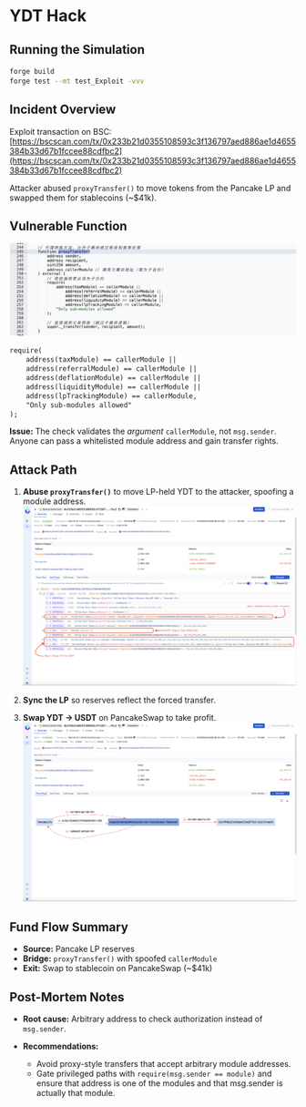 # YDT Hack

## Running the Simulation

```bash
forge build
forge test --mt test_Exploit -vvv
```

## Incident Overview

Exploit transaction on BSC:
[https://bscscan.com/tx/0x233b21d0355108593c3f136797aed886ae1d4655384b33d67b1fccee88cdfbc2](https://bscscan.com/tx/0x233b21d0355108593c3f136797aed886ae1d4655384b33d67b1fccee88cdfbc2)

Attacker abused `proxyTransfer()` to move tokens from the Pancake LP and swapped them for stablecoins (\~\$41k).

## Vulnerable Function

![](/YDT/images/proxyTransfer.png)

```solidity
require(
    address(taxModule) == callerModule ||
    address(referralModule) == callerModule ||
    address(deflationModule) == callerModule ||
    address(liquidityModule) == callerModule ||
    address(lpTrackingModule) == callerModule,
    "Only sub-modules allowed"
);
```

**Issue:** The check validates the _argument_ `callerModule`, not `msg.sender`. Anyone can pass a whitelisted module address and gain transfer rights.

## Attack Path

1. **Abuse `proxyTransfer()`** to move LP-held YDT to the attacker, spoofing a module address.
   ![](/YDT/images/call-trace.png)

2. **Sync the LP** so reserves reflect the forced transfer.

3. **Swap YDT → USDT** on PancakeSwap to take profit.
   ![](/YDT/images/fund-flow.png)

## Fund Flow Summary

- **Source:** Pancake LP reserves
- **Bridge:** `proxyTransfer()` with spoofed `callerModule`
- **Exit:** Swap to stablecoin on PancakeSwap (\~\$41k)

## Post-Mortem Notes

- **Root cause:** Arbitrary address to check authorization instead of `msg.sender`.
- **Recommendations:**

  - Avoid proxy-style transfers that accept arbitrary module addresses.
  - Gate privileged paths with `require(msg.sender == module)` and ensure that address is one of the modules and that msg.sender is actually that module.
